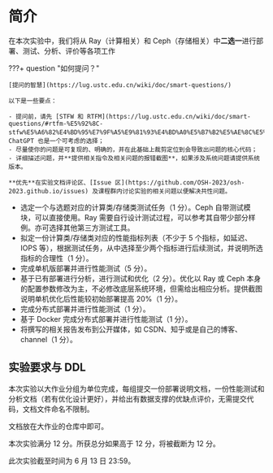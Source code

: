 # 简介

在本次实验中，我们将从 Ray（计算相关）和 Ceph（存储相关）中**二选一**进行部署、测试、分析、评价等各项工作

???+ question "如何提问？"

    [提问的智慧](https://lug.ustc.edu.cn/wiki/doc/smart-questions/)

    以下是一些要点：

    - 提问前，请先 [STFW 和 RTFM](https://lug.ustc.edu.cn/wiki/doc/smart-questions/#rtfm-%E5%92%8C-stfw%E5%A6%82%E4%BD%95%E7%9F%A5%E9%81%93%E4%BD%A0%E5%B7%B2%E5%AE%8C%E5%85%A8%E6%90%9E%E7%A0%B8%E4%BA%86)，ChatGPT 也是一个可考虑的选择；
    - 尽量使你的问题是可复现的、明确的，并在此基础上裁剪定位到会导致出问题的核心代码；
    - 详细描述问题，并**提供相关指令及相关问题的报错截图**，如果涉及系统问题请提供系统版本。

    **优先**在实验文档评论区、[Issue 区](https://github.com/OSH-2023/osh-2023.github.io/issues) 及课程群内讨论实验的相关问题以便解决共性问题。

- 选定一个与选题对应的计算类/存储类测试任务（1 分）。Ceph 自带测试模块，可以直接使用。Ray 需要自行设计测试过程，可以参考其自带少部分样例。亦可选择其他第三方测试工具。
- 拟定一份计算类/存储类对应的性能指标列表（不少于 5 个指标，如延迟、IOPS 等），根据测试任务，从中选择至少两个指标进行后续测试，并说明所选指标的合理性（1 分）。
- 完成单机版部署并进行性能测试（5 分）。
- 基于已有部署进行分析，进行测试和优化（2 分）。优化以 Ray 或 Ceph 本身的配置参数修改为主，不必修改底层系统环境，但需给出相应分析。提供截图说明单机优化后性能较初始部署提高 20%（1 分）。
- 完成分布式部署并进行性能测试（1 分）。
- 基于 Docker 完成分布式部署并进行性能测试（1 分）。
- 将撰写的相关报告发布到公开媒体，如 CSDN、知乎或是自己的博客、channel（1 分）。

## 实验要求与 DDL

本次实验以大作业分组为单位完成，每组提交一份部署说明文档，一份性能测试和分析文档（若有优化设计更好），并给出有数据支撑的优缺点评价，无需提交代码，文档文件命名不限制。

文档放在大作业的仓库中即可。

本次实验满分 12 分。所获总分如果高于 12 分，将被截断为 12 分。

此次实验截至时间为 6 月 13 日 23:59。